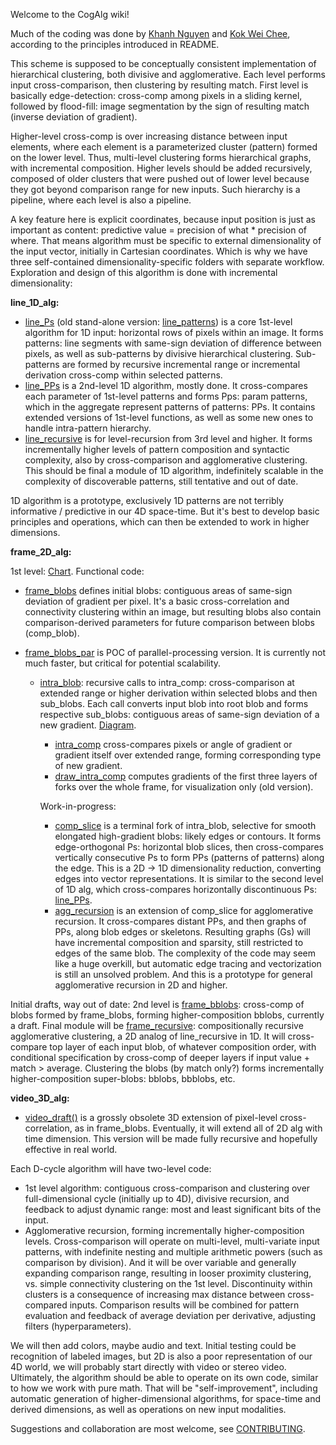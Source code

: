 Welcome to the CogAlg wiki!

Much of the coding was done by [Khanh Nguyen](https://github.com/khanh93vn/CogAlg) and [Kok Wei Chee](https://github.com/kwcckw/CogAlg), according to the principles introduced in README.

This scheme is supposed to be conceptually consistent implementation of hierarchical clustering, both divisive and agglomerative. Each level performs input cross-comparison, then clustering by resulting match. 
First level is basically edge-detection: cross-comp among pixels in a sliding kernel, followed by flood-fill: image segmentation by the sign of resulting match (inverse deviation of gradient).

Higher-level cross-comp is over increasing distance between input elements, where each element is a parameterized cluster (pattern) formed on the lower level. Thus, multi-level clustering forms hierarchical graphs, with incremental composition.
Higher levels should be added recursively, composed of older clusters that were pushed out of lower level because they got beyond comparison range for new inputs. Such hierarchy is a pipeline, where each level is also a pipeline.

A key feature here is explicit coordinates, because input position is just as important as content: predictive value = precision of what * precision of where. That means algorithm must be specific to external dimensionality of the input vector, initially in Cartesian coordinates. Which is why we have three self-contained dimensionality-specific folders with separate workflow. Exploration and design of this algorithm is done with incremental dimensionality:

**line_1D_alg:**

- [line_Ps](https://github.com/boris-kz/CogAlg/blob/master/line_1D_alg/line_P.py) (old stand-alone version: [line_patterns](https://github.com/boris-kz/CogAlg/blob/master/line_1D_alg/line_patterns.py)) is a core 1st-level algorithm for 1D input: horizontal rows of pixels within an image. It forms patterns: line segments with same-sign deviation of difference between pixels, as well as sub-patterns by divisive hierarchical clustering. Sub-patterns are formed by recursive incremental range or incremental derivation cross-comp within selected patterns.  
- [line_PPs](https://github.com/boris-kz/CogAlg/blob/master/line_1D_alg/line_PPs.py) is a 2nd-level 1D algorithm, mostly done. It cross-compares each parameter of 1st-level patterns and forms Pps: param patterns, which in the aggregate represent patterns of patterns: PPs. It contains extended versions of 1st-level functions, as well as some new ones to handle intra-pattern hierarchy. 
- [line_recursive](https://github.com/boris-kz/CogAlg/blob/master/line_1D_alg/line_recursive.py) is for level-recursion from 3rd level and higher. It forms incrementally higher levels of pattern composition and syntactic complexity, also by cross-comparison and agglomerative clustering. This should be final a module of 1D algorithm, indefinitely scalable in the complexity of discoverable patterns, still tentative and out of date.

1D algorithm is a prototype, exclusively 1D patterns are not terribly informative / predictive in our 4D space-time. But it's best to develop basic principles and operations, which can then be extended to work in higher dimensions.


**frame_2D_alg:**

 1st level: [Chart](https://github.com/boris-kz/CogAlg/blob/master/frame_2D_alg/Illustrations/1st_level_2D_alg.png).
 Functional code: 

- [frame_blobs](https://github.com/boris-kz/CogAlg/blob/master/frame_2D_alg/frame_blobs.py) defines initial blobs: contiguous areas of same-sign deviation of gradient per pixel. It's a basic cross-correlation and connectivity clustering within an image, but resulting blobs also contain comparison-derived parameters for future comparison between blobs (comp_blob). 
- [frame_blobs_par](https://github.com/boris-kz/CogAlg/blob/master/frame_2D_alg/frame_blobs_par.py) is POC of parallel-processing version. It is currently not much faster, but critical for potential scalability. 

  - [intra_blob](https://github.com/boris-kz/CogAlg/tree/master/frame_2D_alg/intra_blob): recursive calls to intra_comp: cross-comparison at extended range or higher derivation within selected blobs and then sub_blobs. Each call converts input blob into root blob and forms respective sub_blobs: contiguous areas of same-sign deviation of a new gradient. 
   [Diagram](https://github.com/boris-kz/CogAlg/blob/master/frame_2D_alg/Illustrations/intra_blob_scheme.png).
   
    - [intra_comp](https://github.com/boris-kz/CogAlg/blob/master/frame_2D_alg/intra_comp.py) cross-compares pixels or angle of gradient or gradient itself over extended range, forming corresponding type of new gradient.
    - [draw_intra_comp](https://github.com/boris-kz/CogAlg/blob/master/frame_2D_alg/draw_intra_comp.py) computes gradients of the first three layers of forks over the whole frame, for visualization only (old version).
  
    Work-in-progress:
  
    - [comp_slice](https://github.com/boris-kz/CogAlg/blob/master/frame_2D_alg/comp_slice.py) is a terminal fork of intra_blob, selective for smooth elongated high-gradient blobs: likely edges or contours. It forms edge-orthogonal Ps: horizontal blob slices, then cross-compares vertically consecutive Ps to form PPs (patterns of patterns) along the edge. This is a 2D -> 1D dimensionality reduction, converting edges into vector representations. It is similar to the second level of 1D alg, which cross-compares horizontally discontinuous Ps: [line_PPs](https://github.com/boris-kz/CogAlg/blob/master/line_1D_alg/line_PPs.py). 
    - [agg_recursion](https://github.com/boris-kz/CogAlg/blob/master/frame_2D_alg/agg_recursion.py) is an extension of comp_slice for agglomerative recursion. It cross-compares distant PPs, and then graphs of PPs, along blob edges or skeletons. Resulting graphs (Gs) will have incremental composition and sparsity, still restricted to edges of the same blob. The complexity of the code may seem like a huge overkill, but automatic edge tracing and vectorization is still an unsolved problem. And this is a prototype for general agglomerative recursion in 2D and higher.
  
 Initial drafts, way out of date:
 2nd level is [frame_bblobs](https://github.com/boris-kz/CogAlg/blob/master/frame_2D_alg/frame_bblobs.py): cross-comp of blobs formed by frame_blobs, forming higher-composition bblobs, currently a draft.
 Final module will be [frame_recursive](https://github.com/boris-kz/CogAlg/blob/master/frame_2D_alg/frame_recursive.py): compositionally recursive agglomerative clustering, a 2D analog of line_recursive in 1D. It will cross-compare top layer of each input blob, of whatever composition order, with conditional specification by cross-comp of deeper layers if input value + match > average. Clustering the blobs (by match only?) forms incrementally higher-composition super-blobs: bblobs, bbblobs, etc.

  
**video_3D_alg:**

- [video_draft()](https://github.com/boris-kz/CogAlg/blob/master/video_3D_alg/video_draft.py) is a grossly obsolete 3D extension of pixel-level cross-correlation, as in frame_blobs. Eventually, it will extend all of 2D alg with time dimension. This version will be made fully recursive and hopefully effective in real world.

Each D-cycle algorithm will have two-level code: 

- 1st level algorithm: contiguous cross-comparison and clustering over full-dimensional cycle (initially up to 4D), divisive recursion, and feedback to adjust dynamic range: most and least significant bits of the input. 
- Agglomerative recursion, forming incrementally higher-composition levels. Cross-comparison will operate on multi-level, multi-variate input patterns, with indefinite nesting and multiple arithmetic powers (such as comparison by division). And it will be over variable and generally expanding comparison range, resulting in looser proximity clustering, vs. simple connectivity clustering on the 1st level. Discontinuity within clusters is a consequence of increasing max distance between cross-compared inputs. Comparison results will be combined for pattern evaluation and feedback of average deviation per derivative, adjusting filters (hyperparameters). 

We will then add colors, maybe audio and text. Initial testing could be recognition of labeled images, but 2D is also a poor representation of our 4D world, we will probably start directly with video or stereo video.
Ultimately, the algorithm should be able to operate on its own code, similar to how we work with pure math. That will be "self-improvement", including automatic generation of higher-dimensional algorithms, for space-time and derived dimensions, as well as operations on new input modalities.  

Suggestions and collaboration are most welcome, see [CONTRIBUTING](https://github.com/boris-kz/CogAlg/blob/master/CONTRIBUTING.md).
